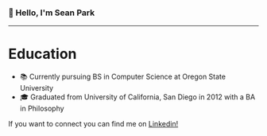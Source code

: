 ### 👋 Hello, I'm Sean Park
---
# Education
- 📚 Currently pursuing BS in Computer Science at Oregon State University
- 🎓 Graduated from University of California, San Diego in 2012 with a BA in Philosophy

If you want to connect you can find me on [Linkedin!](http://www.linkedin.com/in/seanypark)


<!--
**seanypark505/seanypark505** is a ✨ _special_ ✨ repository because its `README.md` (this file) appears on your GitHub profile.

Here are some ideas to get you started:

- 🔭 I’m currently working on ...
- 🌱 I’m currently learning ...
- 👯 I’m looking to collaborate on ...
- 🤔 I’m looking for help with ...
- 💬 Ask me about ...
- 📫 How to reach me: ...
- 😄 Pronouns: ...
- ⚡ Fun fact: ...
-->
